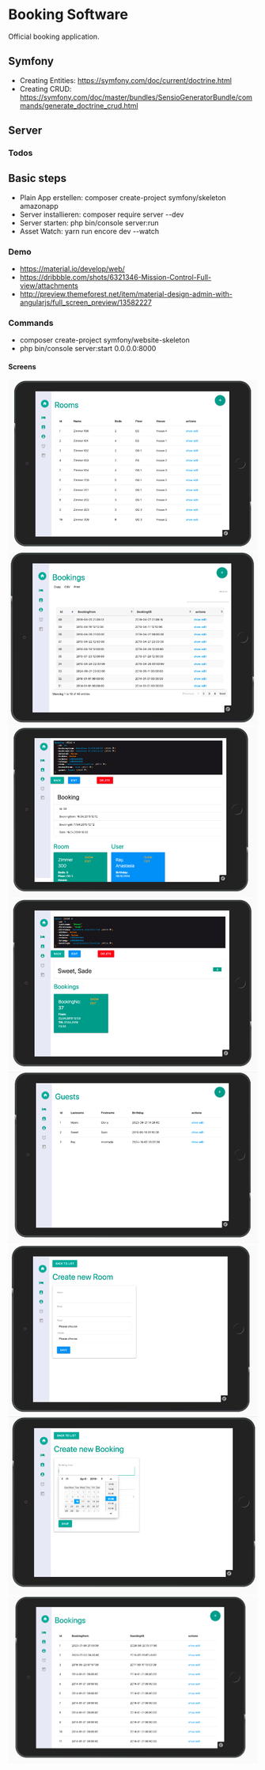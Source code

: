 # Booking Software
Official booking application.

## Symfony
* Creating Entities: https://symfony.com/doc/current/doctrine.html
* Creating CRUD: https://symfony.com/doc/master/bundles/SensioGeneratorBundle/commands/generate_doctrine_crud.html


## Server


### Todos

## Basic steps
* Plain App erstellen: composer create-project symfony/skeleton amazonapp
* Server installieren: composer require server --dev
* Server starten: php bin/console server:run
* Asset Watch: yarn run encore dev --watch


### Demo
* https://material.io/develop/web/
* https://dribbble.com/shots/6321346-Mission-Control-Full-view/attachments
* http://preview.themeforest.net/item/material-design-admin-with-angularjs/full_screen_preview/13582227


### Commands
* composer create-project symfony/website-skeleton
* php bin/console server:start 0.0.0.0:8000


#### Screens
![screen](assets/_screens/screen1.png)
![screen](assets/_screens/screen2.png)
![screen](assets/_screens/screen3.png)
![screen](assets/_screens/screen4.png)
![screen](assets/_screens/screen5.png)
![screen](assets/_screens/screen6.png)
![screen](assets/_screens/screen7.png)
![screen](assets/_screens/screen8.png)

 

 
 